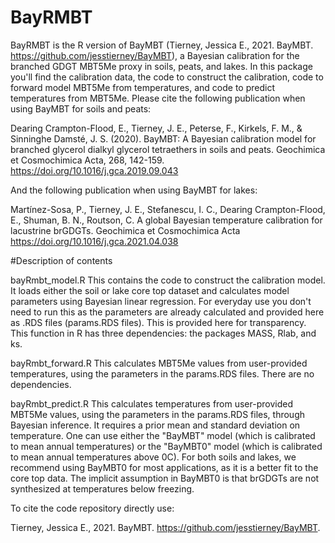 # BayRMBT
BayRMBT is the R version of BayMBT (Tierney, Jessica E., 2021. BayMBT. https://github.com/jesstierney/BayMBT), a Bayesian calibration for the branched GDGT MBT5Me proxy in soils, peats, and lakes. In this package you'll find the calibration data, the code to construct the calibration, code to forward model MBT5Me from temperatures, and code to predict temperatures from MBT5Me. Please cite the following publication when using BayMBT for soils and peats:

Dearing Crampton-Flood, E., Tierney, J. E., Peterse, F., Kirkels, F. M., & Sinninghe Damsté, J. S. (2020). BayMBT: A Bayesian calibration model for branched glycerol dialkyl glycerol tetraethers in soils and peats. Geochimica et Cosmochimica Acta, 268, 142-159. https://doi.org/10.1016/j.gca.2019.09.043

And the following publication when using BayMBT for lakes:

Martínez-Sosa, P., Tierney, J. E., Stefanescu, I. C., Dearing Crampton-Flood, E., Shuman, B. N., Routson, C. A global Bayesian temperature calibration for lacustrine brGDGTs. Geochimica et Cosmochimica Acta https://doi.org/10.1016/j.gca.2021.04.038

#Description of contents

bayRmbt_model.R This contains the code to construct the calibration model. It loads either the soil or lake core top dataset and calculates model parameters using Bayesian linear regression. For everyday use you don't need to run this as the parameters are already calculated and provided here as .RDS files (params.RDS files). This is provided here for transparency. This function in R has three dependencies: the packages MASS, Rlab, and ks. 

bayRmbt_forward.R This calculates MBT5Me values from user-provided temperatures, using the parameters in the params.RDS files. There are no dependencies.

bayRmbt_predict.R This calculates temperatures from user-provided MBT5Me values, using the parameters in the params.RDS files, through Bayesian inference. It requires a prior mean and standard deviation on temperature. One can use either the "BayMBT" model (which is calibrated to mean annual temperatures) or the "BayMBT0" model (which is calibrated to mean annual temperatures above 0C). For both soils and lakes, we recommend using BayMBT0 for most applications, as it is a better fit to the core top data. The implicit assumption in BayMBT0 is that brGDGTs are not synthesized at temperatures below freezing.

To cite the code repository directly use:

Tierney, Jessica E., 2021. BayMBT. https://github.com/jesstierney/BayMBT.
